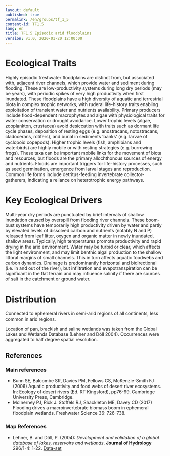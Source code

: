 ```yaml
---
layout: default
published: true
permalink: /en/groups/tf_1_5
content-id: TF1.5
lang: en
title: TF1.5 Episodic arid floodplains
version: v1.0, 2020-01-20 12:00:00
---
```

# Ecological Traits
 

Highly episodic freshwater floodplains are distinct from, but associated with, adjacent river channels, which provide water and sediment during flooding. These are low-productivity systems during long dry periods (may be years), with periodic spikes of very high productivity when first inundated. These floodplains have a high diversity of aquatic and terrestrial biota in complex trophic networks, with ruderal life-history traits enabling exploitation of transient water and nutrients availability. Primary producers include flood-dependent macrophytes and algae with physiological traits for water conservation or drought avoidance. Lower trophic levels (algae, zooplankton, crustacea) avoid desiccation with traits such as dormant life cycle phases, deposition of resting eggs (e.g. anostracans, notostracans, cladocerans, rotifers), and burial in sediments ‘banks’ (e.g. larvae of cyclopoid copepods). Higher trophic levels (fish, amphibians and waterbirds) are highly mobile or with resting strategies (e.g. burrowing frogs). These taxa can be important mobile links for the movement of biota and resources, but floods are the primary allochthonous sources of energy and nutrients. Floods are important triggers for life-history processes, such as seed germination, emergence from larval stages and reproduction. Common life forms include detritus-feeding invertebrate collector-gatherers, indicating a reliance on heterotrophic energy pathways.

 
# Key Ecological Drivers
 

Multi-year dry periods are punctuated by brief intervals of shallow inundation caused by overspill from flooding river channels. These boom-bust systems have temporarily high productivity driven by water and partly by elevated levels of dissolved carbon and nutrients (notably N and P) released from leaf litter, oxygen and organic matter in newly inundated, shallow areas. Typically, high temperatures promote productivity and rapid drying in the arid environment. Water may be turbid or clear, which affects the light environment, and may limit benthic algal production to the shallow littoral margins of small channels. This in turn affects aquatic foodwebs and carbon dynamics. Drainage is predominantly horizontal and bidirectional (i.e. in and out of the river), but infiltration and evapotranspiration can be significant in the flat terrain and may influence salinity if there are sources of salt in the catchment or ground water.

 
# Distribution
 

Connected to ephemeral rivers in semi-arid regions of all continents, less common in arid regions.


Location of pan, brackish and saline wetlands was taken from the Global Lakes and Wetlands Database (Lehner and Döll 2004). Occurrences were aggregated to half degree spatial resolution.

## References
### Main references
* Bunn SE, Balcombe SR, Davies PM, Fellows CS, McKenzie-Smith FJ (2006) Aquatic productivity and food webs of desert river ecosystems. In: Ecology of desert rivers (Ed. RT Kingsford), pp76-99. Cambridge University Press, Cambridge.
* McInerney PJ, Rick J. Stoffels RJ, Shackleton ME, Davey CD (2017) Flooding drives a macroinvertebrate biomass boom in ephemeral floodplain wetlands. Freshwater Science 36: 726-738.
### Map References
* Lehner, B. and Döll, P. (2004): *Development and validation of a global database of lakes, reservoirs and wetlands*. **Journal of Hydrology** 296/1-4: 1-22. [Data-set](https://www.worldwildlife.org/pages/global-lakes-and-wetlands-database)
